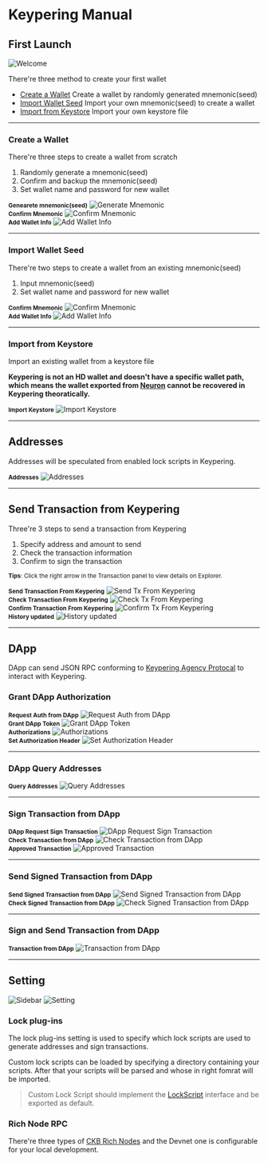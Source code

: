 # Keypering Manual

## First Launch

<div class="center">
  <img src="_media/screenshots/01.welcome.png" alt="Welcome">
</div>

There're three method to create your first wallet

- [Create a Wallet](manual?id=create-a-wallet) Create a wallet by randomly generated mnemonic(seed)
- [Import Wallet Seed](manual?id=import-wallet-seed) Import your own mnemonic(seed) to create a wallet
- [Import from Keystore](manual?id=import-from-keystore) Import your own keystore file

---

### Create a Wallet

There're three steps to create a wallet from scratch

1. Randomly generate a mnemonic(seed)
2. Confirm and backup the mnemonic(seed)
3. Set wallet name and password for new wallet

<div class="center">
  <b><small>Genearete mnemonic(seed)</small></b>
  <img src="_media/screenshots/02.generate_mnemonic.png" alt="Generate Mnemonic">
</div>

<div class="center">
  <b><small>Confirm Mnemonic</small></b>
  <img src="_media/screenshots/03.confirm_mnemonic.png" alt="Confirm Mnemonic">
</div>

<div class="center">
  <b><small>Add Wallet Info</small></b>
  <img src="_media/screenshots/04.add_wallet_info.png" alt="Add Wallet Info">
</div>

---

### Import Wallet Seed

There're two steps to create a wallet from an existing mnemonic(seed)

1. Input mnemonic(seed)
2. Set wallet name and password for new wallet

<div class="center">
  <b><small>Confirm Mnemonic</small></b>
  <img src="_media/screenshots/03.confirm_mnemonic.png" alt="Confirm Mnemonic">
</div>

<div class="center">
  <b><small>Add Wallet Info</small></b>
  <img src="_media/screenshots/04.add_wallet_info.png" alt="Add Wallet Info">
</div>

---

### Import from Keystore

Import an existing wallet from a keystore file

**Keypering is not an HD wallet and doesn't have a specific wallet path, which means the wallet exported from [Neuron](https://github.com/nervosnetwork/neuron) cannot be recovered in Keypering theoratically.**

<div class="center">
  <b><small>Import Keystore</small></b>
  <img src="_media/screenshots/05.import_keystore.png" alt="Import Keystore">
</div>

---

## Addresses

Addresses will be speculated from enabled lock scripts in Keypering.

<div class="center">
  <b><small>Addresses</small></b>
  <img src="_media/screenshots/06.wallet_addresses.png" alt="Addresses">
</div>

---

## Send Transaction from Keypering

Three're 3 steps to send a transaction from Keypering

1. Specify address and amount to send
2. Check the transaction information
3. Confirm to sign the transaction

<small><b>Tips</b>: Click the right arrow in the Transaction panel to view details on Explorer.</small>

<div class="center">
  <b><small>Send Transaction From Keypering</small></b>
  <img src="_media/screenshots/07.request_tx_from_keypering.png" alt="Send Tx From Keypering">
</div>

<div class="center">
  <b><small>Check Transaction From Keypering</small></b>
  <img src="_media/screenshots/08.check_tx_from_keypering.png" alt="Check Tx From Keypering">
</div>

<div class="center">
  <b><small>Confirm Transaction From Keypering</small></b>
  <img src="_media/screenshots/09.confirm_tx_from_keypering.png" alt="Confirm Tx From Keypering">
</div>

<div class="center">
  <b><small>History updated</small></b>
  <img src="_media/screenshots/10.history_updated.png" alt="History updated">
</div>

---

## DApp

DApp can send JSON RPC conforming to [Keypering Agency Protocal](/protocol) to interact with Keypering.

### Grant DApp Authorization

<div class="center">
  <b><small>Request Auth from DApp</small></b>
  <img src="_media/screenshots/11.dapp_request_auth.png" alt="Request Auth from DApp">
</div>

<div class="center">
  <b><small>Grant DApp Token</small></b>
  <img src="_media/screenshots/12.grant_dapp_token.png" alt="Grant DApp Token">
</div>

<div class="center">
  <b><small>Authorizations</small></b>
  <img src="_media/screenshots/13.authorizations.png" alt="Authorizations">
</div>

<div class="center">
  <b><small>Set Authorization Header</small></b>
  <img src="_media/screenshots/14.dapp_set_authorization_header.png" alt="Set Authorization Header">
</div>

---

### DApp Query Addresses

<div class="center">
  <b><small>Query Addresses</small></b>
  <img src="_media/screenshots/15.dapp_query_addresses.png" alt="Query Addresses">
</div>

---

### Sign Transaction from DApp

<div class="center">
  <b><small>DApp Request Sign Transaction</small></b>
  <img src="_media/screenshots/16.dapp_request_sign_tx.png" alt="DApp Request Sign Transaction">
</div>

<div class="center">
  <b><small>Check Transaction from DApp</small></b>
  <img src="_media/screenshots/17.check_tx_from_dapp.png" alt="Check Transaction from DApp">
</div>

<div class="center">
  <b><small>Approved Transaction</small></b>
  <img src="_media/screenshots/18.approved_sign_tx.png" alt="Approved Transaction">
</div>

---

### Send Signed Transaction from DApp

<div class="center">
  <b><small>Send Signed Transaction from DApp</small></b>
  <img src="_media/screenshots/19.dapp_request_send_tx.png" alt="Send Signed Transaction from DApp">
</div>

<div class="center">
  <b><small>Check Signed Transaction from DApp</small></b>
  <img src="_media/screenshots/20.check_tx_from_dapp.png" alt="Check Signed Transaction from DApp">
</div>

---

### Sign and Send Transaction from DApp

<div class="center">
  <b><small>Transaction from DApp</small></b>
  <img src="_media/screenshots/21.dapp_request_sign_and_send_tx.png" alt="Transaction from DApp">
</div>

---

## Setting

![Sidebar](_media/screenshots/22.sidebar.png)
![Setting](_media/screenshots/23.setting.png)

### Lock plug-ins

The lock plug-ins setting is used to specify which lock scripts are used to generate addresses and sign transactions.

Custom lock scripts can be loaded by specifying a directory containing your scripts. After that your scripts will be parsed and whose in right fomrat will be imported.

> Custom Lock Script should implement the [LockScript](https://github.com/ququzone/keyper/blob/d324671d2dc6e886e0a7a5cc102d7c3a3ed62335/packages/specs/src/lock.ts#L22) interface and be exported as default.

### Rich Node RPC

There're three types of [CKB Rich Nodes](https://github.com/ququzone/ckb-rich-node) and the Devnet one is configurable for your local development.
